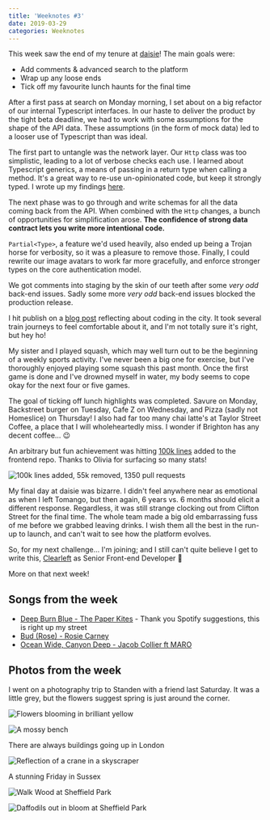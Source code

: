 ```yaml
---
title: 'Weeknotes #3'
date: 2019-03-29
categories: Weeknotes
---
```


This week saw the end of my tenure at [daisie](https://www.daisie.com)! The main goals were:

- Add comments & advanced search to the platform
- Wrap up any loose ends
- Tick off my favourite lunch haunts for the final time

After a first pass at search on Monday morning, I set about on a big refactor of our internal Typescript interfaces. In our haste to deliver the product by the tight beta deadline, we had to work with some assumptions for the shape of the API data. These assumptions (in the form of mock data) led to a looser use of Typescript than was ideal.

The first part to untangle was the network layer. Our `Http` class was too simplistic, leading to a lot of verbose checks each use. I learned about Typescript generics, a means of passing in a return type when calling a method. It's a great way to re-use un-opinionated code, but keep it strongly typed. I wrote up my findings [here](/blog/typescript-generics/).

The next phase was to go through and write schemas for all the data coming back from the API. When combined with the `Http` changes, a bunch of opportunities for simplification arose. **The confidence of strong data contract lets you write more intentional code.** 

`Partial<Type>`, a feature we'd used heavily, also ended up being a Trojan horse for verbosity, so it was a pleasure to remove those. Finally, I could rewrite our image avatars to work far more gracefully, and enforce stronger types on the core authentication model.

We got comments into staging by the skin of our teeth after some _very odd_ back-end issues. Sadly some more _very odd_ back-end issues blocked the production release.

I hit publish on a [blog post](/blog/city-life/) reflecting about coding in the city. It took several train journeys to feel comfortable about it, and I'm not totally sure it's right, but hey ho!

My sister and I played squash, which may well turn out to be the beginning of a weekly sports activity. I've never been a big one for exercise, but I've thoroughly enjoyed playing some squash this past month. Once the first game is done and I've drowned myself in water, my body seems to cope okay for the next four or five games.

The goal of ticking off lunch highlights was completed. Savure on Monday, Backstreet burger on Tuesday, Cafe Z on Wednesday, and Pizza (sadly not Homeslice) on Thursday! I also had far too many chai latte's at Taylor Street Coffee, a place that I will wholeheartedly miss. I wonder if Brighton has any decent coffee... 😉

An arbitrary but fun achievement was hitting [100k lines](https://twitter.com/trysmudford/status/1111232970071904258) added to the frontend repo. Thanks to Olivia for surfacing so many stats!

![100k lines added, 55k removed, 1350 pull requests](/images/blog/weeknotes-3-4.png)

My final day at daisie was bizarre. I didn't feel anywhere near as emotional as when I left Tomango, but then again, 6 years vs. 6 months should elicit a different response. Regardless, it was still strange clocking out from Clifton Street for the final time. The whole team made a big old embarrassing fuss of me before we grabbed leaving drinks. I wish them all the best in the run-up to launch, and can't wait to see how the platform evolves.

So, for my next challenge... I'm joining; and I still can't quite believe I get to write this, [Clearleft](https://clearleft.com) as Senior Front-end Developer 🎉

More on that next week!

## Songs from the week

- [Deep Burn Blue - The Paper Kites](https://open.spotify.com/track/0ySZOAaEFX3NxykNIsFsEO) - Thank you Spotify suggestions, this is right up my street
- [Bud (Rose) - Rosie Carney](https://open.spotify.com/track/1gfzgfcrmkn2yTWuVGhCgh)
- [Ocean Wide, Canyon Deep - Jacob Collier ft MARO](https://www.youtube.com/watch?v=BzjIoRFB8r0)

## Photos from the week

I went on a photography trip to Standen with a friend last Saturday. It was a little grey, but the flowers suggest spring is just around the corner.

![Flowers blooming in brilliant yellow](/images/blog/weeknotes-3-1.jpg)

![A mossy bench](/images/blog/weeknotes-3-2.jpg)

There are always buildings going up in London

![Reflection of a crane in a skyscraper](/images/blog/weeknotes-3-3.jpg)

A stunning Friday in Sussex

![Walk Wood at Sheffield Park](/images/blog/weeknotes-3-6.jpg)

![Daffodils out in bloom at Sheffield Park](/images/blog/weeknotes-3-5.jpg)

